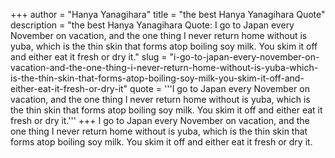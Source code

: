 +++
author = "Hanya Yanagihara"
title = "the best Hanya Yanagihara Quote"
description = "the best Hanya Yanagihara Quote: I go to Japan every November on vacation, and the one thing I never return home without is yuba, which is the thin skin that forms atop boiling soy milk. You skim it off and either eat it fresh or dry it."
slug = "i-go-to-japan-every-november-on-vacation-and-the-one-thing-i-never-return-home-without-is-yuba-which-is-the-thin-skin-that-forms-atop-boiling-soy-milk-you-skim-it-off-and-either-eat-it-fresh-or-dry-it"
quote = '''I go to Japan every November on vacation, and the one thing I never return home without is yuba, which is the thin skin that forms atop boiling soy milk. You skim it off and either eat it fresh or dry it.'''
+++
I go to Japan every November on vacation, and the one thing I never return home without is yuba, which is the thin skin that forms atop boiling soy milk. You skim it off and either eat it fresh or dry it.

